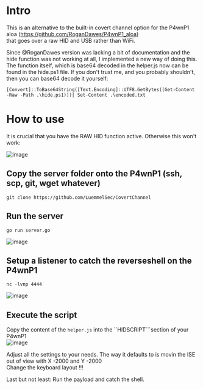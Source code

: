 # Intro  
This is an alternative to the built-in covert channel option for the P4wnP1 aloa (https://github.com/RoganDawes/P4wnP1_aloa)  
that goes over a raw HID and USB rather than WiFi.  

Since @RoganDawes version was lacking a bit of documentation and the hide function was not working at all, I implemented a new way of doing this.  
The function itself, which is base64 decoded in the helper.js now can be found in the hide.ps1 file. If you don't trust me, and you probably shouldn't, then you can base64 decode it yourself:  
```
[Convert]::ToBase64String([Text.Encoding]::UTF8.GetBytes((Get-Content -Raw -Path .\hide.ps1)))| Set-Content .\encoded.txt
```

# How to use  
It is crucial that you have the RAW HID function active. Otherwise this won't work:  

![image](https://github.com/user-attachments/assets/f01ceb8b-fc33-4513-8800-1b5d36d7a12f)


## Copy the server folder onto the P4wnP1 (ssh, scp, git, wget whatever)  
```
git clone https://github.com/LuemmelSec/CovertChannel
```

## Run the server  
```
go run server.go
```
![image](https://github.com/user-attachments/assets/3d789442-a3c4-4326-825b-7d8a657edcd0)

## Setup a listener to catch the reverseshell on the P4wnP1
```
nc -lvnp 4444
```
![image](https://github.com/user-attachments/assets/e2cd715a-5fda-4765-9e83-e854ab1eccaf)

## Execute the script
Copy the content of the ``helper.js`` into the ``HIDSCRIPT```section of your P4wnP1  
![image](https://github.com/user-attachments/assets/f08e6738-11c9-4de0-b6dc-f970aab16b91)

Adjust all the settings to your needs. The way it defaults to is movin the ISE out of view with X -2000 and Y -2000  
Change the keyboard layout !!!  

Last but not least: Run the payload and catch the shell.
